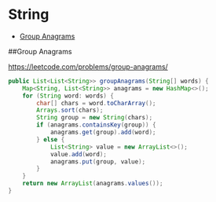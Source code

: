 # String

+ [Group Anagrams](group-anagrams)

##Group Anagrams

https://leetcode.com/problems/group-anagrams/

```java
public List<List<String>> groupAnagrams(String[] words) {
    Map<String, List<String>> anagrams = new HashMap<>();
    for (String word: words) {
        char[] chars = word.toCharArray();
        Arrays.sort(chars);
        String group = new String(chars);
        if (anagrams.containsKey(group)) {
            anagrams.get(group).add(word);
        } else {
            List<String> value = new ArrayList<>();
            value.add(word);
            anagrams.put(group, value);
        }
    }
    return new ArrayList(anagrams.values());
}
```